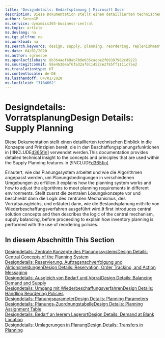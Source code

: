 ```yaml
---
title: 'Designdetails: Bedarfsplanung | Microsoft Docs'
description: Diese Dokumentation stellt einen detaillierten technischen Einblick in die Konzepte und Prinzipien bereit, die in den Beschaffungsplanungsfunktionen in Business Central.
author: SorenGP
ms.service: dynamics365-business-central
ms.topic: article
ms.devlang: na
ms.tgt_pltfrm: na
ms.workload: na
ms.search.keywords: design, supply, planning, reordering, replenishment
ms.date: 04/01/2020
ms.author: sgroespe
ms.openlocfilehash: 8b364aef69ab7b9e036caebe2f60387982cd9221
ms.sourcegitcommit: 88e4b30eaf6fa32af0c1452ce2f85ff1111c75e2
ms.translationtype: HT
ms.contentlocale: de-DE
ms.lasthandoff: 04/01/2020
ms.locfileid: "3184662"
---
```

# <a name="design-details-supply-planning"></a><span data-ttu-id="a2163-103">Designdetails: Vorratsplanung</span><span class="sxs-lookup"><span data-stu-id="a2163-103">Design Details: Supply Planning</span></span>
<span data-ttu-id="a2163-104">Diese Dokumentation stellt einen detaillierten technischen Einblick in die Konzepte und Prinzipien bereit, die in den Beschaffungsplanungsfunktionen in [!INCLUDE[d365fin](includes/d365fin_md.md)] verwendet werden.</span><span class="sxs-lookup"><span data-stu-id="a2163-104">This documentation provides detailed technical insight to the concepts and principles that are used within the Supply Planning features in [!INCLUDE[d365fin](includes/d365fin_md.md)].</span></span>  

<span data-ttu-id="a2163-105">Erläutert, wie das Planungssystem arbeitet und wie die Algorithmen angepasst werden, um Planungsbedingungen in verschiedenen Umgebungen zu erfüllen.</span><span class="sxs-lookup"><span data-stu-id="a2163-105">It explains how the planning system works and how to adjust the algorithms to meet planning requirements in different environments.</span></span> <span data-ttu-id="a2163-106">Stellt zuerst die zentralen Lösungskonzepte vor und beschreibt dann die Logik des zentralen Mechanismus, des Vorratsausgleichs, und erläutert dann, wie die Bestandsplanung mithilfe von Wiederbeschaffungsverfahren ausgeführt wird.</span><span class="sxs-lookup"><span data-stu-id="a2163-106">It first introduces central solution concepts and then describes the logic of the central mechanism, supply balancing, before proceeding to explain how inventory planning is performed with the use of reordering policies.</span></span>  

## <a name="in-this-section"></a><span data-ttu-id="a2163-107">In diesem Abschnitt</span><span class="sxs-lookup"><span data-stu-id="a2163-107">In This Section</span></span>  
[<span data-ttu-id="a2163-108">Designdetails: Zentrale Konzepte des Planungssystems</span><span class="sxs-lookup"><span data-stu-id="a2163-108">Design Details: Central Concepts of the Planning System</span></span>](design-details-central-concepts-of-the-planning-system.md)  
[<span data-ttu-id="a2163-109">Designdetails: Reservierung, Auftragsnachverfolgung und Aktionsmeldungen</span><span class="sxs-lookup"><span data-stu-id="a2163-109">Design Details: Reservation, Order Tracking, and Action Messaging</span></span>](design-details-reservation-order-tracking-and-action-messaging.md)  
[<span data-ttu-id="a2163-110">Designdetails: Ausgleich von Bedarf und Vorrat</span><span class="sxs-lookup"><span data-stu-id="a2163-110">Design Details: Balancing Demand and Supply</span></span>](design-details-balancing-demand-and-supply.md)  
[<span data-ttu-id="a2163-111">Designdetails: Umgang mit Wiederbeschaffungsverfahren</span><span class="sxs-lookup"><span data-stu-id="a2163-111">Design Details: Handling Reordering Policies</span></span>](design-details-handling-reordering-policies.md)  
[<span data-ttu-id="a2163-112">Designdetails: Planungsparameter</span><span class="sxs-lookup"><span data-stu-id="a2163-112">Design Details: Planning Parameters</span></span>](design-details-planning-parameters.md)  
[<span data-ttu-id="a2163-113">Designdetails: Planungs-Zuordnungstabelle</span><span class="sxs-lookup"><span data-stu-id="a2163-113">Design Details: Planning Assignment Table</span></span>](design-details-planning-assignment-table.md)  
[<span data-ttu-id="a2163-114">Designdetails: Bedarf an leerem Lagerort</span><span class="sxs-lookup"><span data-stu-id="a2163-114">Design Details: Demand at Blank Location</span></span>](design-details-demand-at-blank-location.md)  
[<span data-ttu-id="a2163-115">Designdetails: Umlagerungen in Planung</span><span class="sxs-lookup"><span data-stu-id="a2163-115">Design Details: Transfers in Planning</span></span>](design-details-transfers-in-planning.md)
